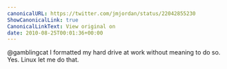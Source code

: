 ```yaml
---
canonicalURL: https://twitter.com/jmjordan/status/22042855230
ShowCanonicalLink: true
CanonicalLinkText: View original on
date: 2010-08-25T00:01:36+00:00
---
```

@gamblingcat I formatted my hard drive at work without meaning to do so. Yes. Linux let me do that.
